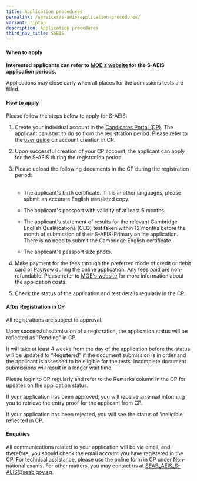 ```yaml
---
title: Application procedures
permalink: /services/s-aeis/application-procedures/
variant: tiptap
description: Application procedures
third_nav_title: SAEIS
---
```

<h4><strong>When to apply</strong></h4>
<p><strong>Interested applicants can refer to <a href="https://safe.menlosecurity.com/https://www.moe.gov.sg/international-students/s-aeis/apply" rel="noopener noreferrer nofollow" target="_blank"><u>MOE's website</u></a>&nbsp;for the S-AEIS application periods.</strong>
</p>
<p>Applications may close early when all places for the admissions tests
are filled.</p>
<h4><strong>How to apply</strong></h4>
<p>Please follow the steps below to apply for S-AEIS:</p>
<ol data-tight="true" class="tight">
<li>
<p>Create your individual account in the&nbsp;<a href="https://myexams.seab.gov.sg/auth/login" rel="noopener noreferrer" target="_blank"><u>Candidates Portal (CP)</u></a>.
The applicant can start to do so from the registration period. Please refer
to the <a href="http://www.moe.gov.sg/-/media/files/international-students/saeis-user-guide-for-candidates-portal-cp_2024.pdf" rel="noopener noreferrer nofollow" target="_blank"><u>user guide</u></a> on
account creation in CP.
<br>
</p>
</li>
<li>
<p>Upon successful creation of your CP account, the applicant can apply for
the S-AEIS during the registration period.
<br>
</p>
</li>
<li>
<p>Please upload the following documents in the CP during the registration
period:
<br>
<br>
</p>
<ul data-tight="true" class="tight">
<li>
<p>The applicant's birth certificate. If it is in other languages, please
submit an accurate English translated copy.</p>
</li>
<li>
<p>The applicant's passport with validity of at least 6 months.</p>
</li>
<li>
<p>The applicant's statement of results for the relevant Cambridge English
Qualifications (CEQ) test taken within 12 months before the month of submission
of their S-AEIS-Primary online application. There is no need to submit
the Cambridge English certificate.</p>
</li>
<li>
<p>The applicant's passport size photo.
<br>
</p>
</li>
</ul>
</li>
<li>
<p>Make payment for the fees through the preferred mode of credit or debit
card or PayNow during the online application. Any fees paid are non-refundable.
Please refer to <a href="https://www.moe.gov.sg/international-students/s-aeis/apply" rel="noopener noreferrer nofollow" target="_blank"><u>MOE's website</u></a> for
more information about the application costs.
<br>
</p>
</li>
<li>
<p>Check the status of the application and test details regularly in the
CP.</p>
</li>
</ol>
<h4><strong>After Registration in CP</strong></h4>
<p>All registrations are subject to approval.</p>
<p>Upon successful submission of a registration, the application status will
be reflected as "Pending" in CP.</p>
<p>It will take at least 4 weeks from the day of the application before the
status will be updated to “Registered” if the document submission is in
order and the applicant is assessed to be eligible for the tests. Incomplete
document submissions will result in a longer wait time.</p>
<p>Please login to CP regularly and refer to the Remarks column in the CP
for updates on the application status.</p>
<p>If your application has been approved, you will receive an email informing
you to retrieve the entry proof for the applicant from CP.</p>
<p>If your application has been rejected, you will see the status of 'ineligible'
reflected in CP.</p>
<h4><strong>Enquiries</strong></h4>
<p>All communications related to your application will be via email, and
therefore, you should check the email account you have registered in the
CP. For technical assistance, please use the online form in CP under Non-national
exams. For other matters, you may contact us at <a href="https://safe.menlosecurity.com/https://www.moe.gov.sg/international-students/s-aeis/apply" rel="noopener noreferrer nofollow" target="_blank"><u>SEAB_AEIS_S-AEIS@seab.gov.sg</u></a>.</p>
